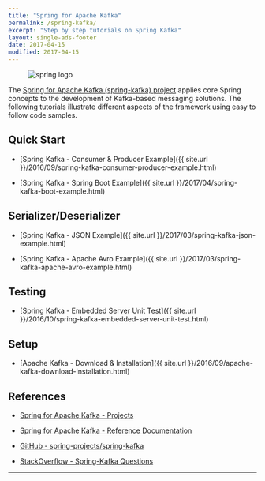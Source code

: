 ```yaml
---
title: "Spring for Apache Kafka"
permalink: /spring-kafka/
excerpt: "Step by step tutorials on Spring Kafka"
layout: single-ads-footer
date: 2017-04-15
modified: 2017-04-15
---
```


<figure>
    <img src="{{ site.url }}/assets/images/logos/spring-logo.jpg" alt="spring logo" class="logo">
</figure>

The [Spring for Apache Kafka (spring-kafka) project](https://projects.spring.io/spring-kafka/) applies core Spring concepts to the development of Kafka-based messaging solutions. The following tutorials illustrate different aspects of the framework using easy to follow code samples. 

## Quick Start

* [Spring Kafka - Consumer &amp; Producer Example]({{ site.url }}/2016/09/spring-kafka-consumer-producer-example.html)

* [Spring Kafka - Spring Boot Example]({{ site.url }}/2017/04/spring-kafka-boot-example.html)

## Serializer/Deserializer

* [Spring Kafka - JSON Example]({{ site.url }}/2017/03/spring-kafka-json-example.html)

* [Spring Kafka - Apache Avro Example]({{ site.url }}/2017/03/spring-kafka-apache-avro-example.html)

## Testing

* [Spring Kafka - Embedded Server Unit Test]({{ site.url }}/2016/10/spring-kafka-embedded-server-unit-test.html)

## Setup

* [Apache Kafka - Download &amp; Installation]({{ site.url }}/2016/09/apache-kafka-download-installation.html)

## References

* [Spring for Apache Kafka - Projects](https://projects.spring.io/spring-kafka/)

* [Spring for Apache Kafka - Reference Documentation](http://docs.spring.io/spring-kafka/docs/current/reference/htmlsingle/)

* [GitHub - spring-projects/spring-kafka](https://github.com/spring-projects/spring-kafka)

* [StackOverflow - Spring-Kafka Questions](http://stackoverflow.com/questions/tagged/spring-kafka)

---